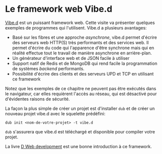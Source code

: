 # Le framework web Vibe.d

[Vibe.d](http://vibed.org) est un puissant framework web. Cette visite va présenter quelques exemples de programmes qui l'utilisent. Vibe.d a plusieurs avantages:

* Basé sur les fibres et une approche *asynchrone*, vibe.d permet d'écrire des serveurs web HTTP(S) très performants et des services web. Il permet d'écrire du code qui l'apparence d'être synchrone mais qui en réalité effectue tout le travail de manière asynchrone en arrière-plan.
* Un générateur d'interface web et de JSON facile à utiliser
* Support natif de Redis et de MongoDB qui rend facile la programmation de systèmes *backend* performants.
* Possibilité d'écrire des clients et des serveurs UPD et TCP en utilisant ce framework

Notez que les exemples de ce chapitre ne peuvent pas être exécutés dans le navigateur, car elles requièrent l'accès au réseau, qui est désactivé pour d'évidentes raisons de sécurité.

La façon la plus simple de créer un projet est d'installer `dub` et de créer un nouveau projet vibe.d avec le squelette prédéfini:

    dub init <nom-de-votre-projet> -t vibe.d

`dub` s'assurera que vibe.d est téléchargé et disponible pour compiler votre projet.

La livre [D Web development](https://www.packtpub.com/web-development/d-web-development) est une bonne introduction à ce framework.
